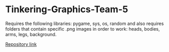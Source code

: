 # Tinkering-Graphics-Team-5

Requires the following libraries: pygame, sys, os, random
and also requires folders that contain specific .png images in order to work: heads, bodies, arms, legs, background.

[Repository link](https://github.com/PyroDevilBoi/Tinkering-Graphics-Team-5/)

